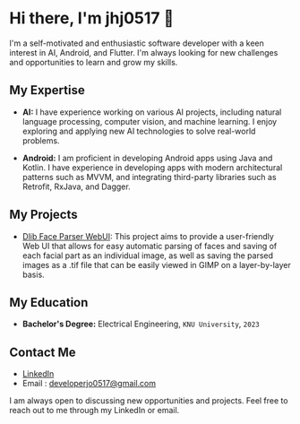# Hi there, I'm jhj0517 👋

I'm a self-motivated and enthusiastic software developer with a keen interest in AI, Android, and Flutter. I'm always looking for new challenges and opportunities to learn and grow my skills. 

## My Expertise

- **AI:** I have experience working on various AI projects, including natural language processing, computer vision, and machine learning. I enjoy exploring and applying new AI technologies to solve real-world problems.

- **Android:** I am proficient in developing Android apps using Java and Kotlin. I have experience in developing apps with modern architectural patterns such as MVVM, and integrating third-party libraries such as Retrofit, RxJava, and Dagger.

## My Projects

- [Dlib Face Parser WebUI](link): This project aims to provide a user-friendly Web UI that allows for easy automatic parsing of faces and saving of each facial part as an individual image, as well as saving the parsed images as a .tif file that can be easily viewed in GIMP on a layer-by-layer basis.

## My Education

- **Bachelor's Degree:** Electrical Engineering, `KNU University`, `2023`

## Contact Me

- [LinkedIn](https://www.linkedin.com/in/developer-jo-31179322a/)
-  Email : developerjo0517@gmail.com

I am always open to discussing new opportunities and projects. Feel free to reach out to me through my LinkedIn or email.
